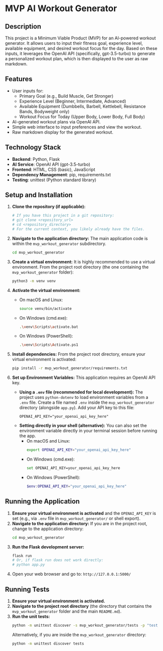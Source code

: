 # MVP AI Workout Generator

## Description
This project is a Minimum Viable Product (MVP) for an AI-powered workout generator. It allows users to input their fitness goal, experience level, available equipment, and desired workout focus for the day. Based on these inputs, it leverages the OpenAI API (specifically, gpt-3.5-turbo) to generate a personalized workout plan, which is then displayed to the user as raw markdown.

## Features
- User inputs for:
    - Primary Goal (e.g., Build Muscle, Get Stronger)
    - Experience Level (Beginner, Intermediate, Advanced)
    - Available Equipment (Dumbbells, Barbell, Kettlebell, Resistance Bands, Bodyweight only)
    - Workout Focus for Today (Upper Body, Lower Body, Full Body)
- AI-generated workout plans via OpenAI API.
- Simple web interface to input preferences and view the workout.
- Raw markdown display for the generated workout.

## Technology Stack
- **Backend**: Python, Flask
- **AI Service**: OpenAI API (gpt-3.5-turbo)
- **Frontend**: HTML, CSS (basic), JavaScript
- **Dependency Management**: pip, requirements.txt
- **Testing**: unittest (Python standard library)

## Setup and Installation

1.  **Clone the repository (if applicable):**
    ```bash
    # If you have this project in a git repository:
    # git clone <repository_url>
    # cd <repository_directory>
    # For the current context, you likely already have the files.
    ```

2.  **Navigate to the application directory:**
    The main application code is within the `mvp_workout_generator` subdirectory.
    ```bash
    cd mvp_workout_generator
    ```

3.  **Create a virtual environment:**
    It is highly recommended to use a virtual environment. From the project root directory (the one containing the `mvp_workout_generator` folder):
    ```bash
    python3 -m venv venv
    ```

4.  **Activate the virtual environment:**
    -   On macOS and Linux:
        ```bash
        source venv/bin/activate
        ```
    -   On Windows (cmd.exe):
        ```bash
        .\venv\Scripts\activate.bat
        ```
    -   On Windows (PowerShell):
        ```bash
        .\venv\Scripts\Activate.ps1
        ```

5.  **Install dependencies:**
    From the project root directory, ensure your virtual environment is activated:
    ```bash
    pip install -r mvp_workout_generator/requirements.txt
    ```

6.  **Set up Environment Variables:**
    This application requires an OpenAI API key.
    -   **Using a `.env` file (recommended for local development):**
        The project uses `python-dotenv` to load environment variables from a `.env` file.
        Create a file named `.env` inside the `mvp_workout_generator` directory (alongside `app.py`).
        Add your API key to this file:
        ```
        OPENAI_API_KEY="your_openai_api_key_here"
        ```
    -   **Setting directly in your shell (alternative):**
        You can also set the environment variable directly in your terminal session before running the app.
        -   On macOS and Linux:
            ```bash
            export OPENAI_API_KEY="your_openai_api_key_here"
            ```
        -   On Windows (cmd.exe):
            ```bash
            set OPENAI_API_KEY=your_openai_api_key_here
            ```
        -   On Windows (PowerShell):
            ```powershell
            $env:OPENAI_API_KEY="your_openai_api_key_here"
            ```

## Running the Application

1.  **Ensure your virtual environment is activated** and the `OPENAI_API_KEY` is set (e.g., via `.env` file in `mvp_workout_generator/` or shell export).
2.  **Navigate to the application directory:**
    If you are in the project root, change to the application directory:
    ```bash
    cd mvp_workout_generator
    ```
3.  **Run the Flask development server:**
    ```bash
    flask run
    # Or, if flask run does not work directly:
    # python app.py
    ```
4.  Open your web browser and go to: `http://127.0.0.1:5000/`

## Running Tests

1.  **Ensure your virtual environment is activated.**
2.  **Navigate to the project root directory** (the directory that contains the `mvp_workout_generator` folder and the main `README.md`).
3.  **Run the unit tests:**
    ```bash
    python -m unittest discover -s mvp_workout_generator/tests -p "test_*.py"
    ```
    Alternatively, if you are inside the `mvp_workout_generator` directory:
    ```bash
    python -m unittest discover tests
    ```
